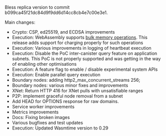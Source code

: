 Bless replica version to commit b099ca45f21dc84d9f9dd6d14cc8cb4e7c00e3e1.

Main changes: 
* Crypto: CSP, ed25519, and ECDSA improvements
* Execution: WebAssembly supports [bulk memory operations](https://github.com/WebAssembly/bulk-memory-operations). This release adds support for charging properly for such operations
* Execution: Various improvements in logging of heartbeat execution
* Execution: Disable the PoC inter-canister query feature on application subnets. This PoC is not properly supported and was getting in the way of enabling other optimisations
* Execution: A feature flag to enable / disable experimental system APIs
* Execution: Enable parallel query execution
* Boundary nodes: adding http2_max_concurrent_streams 256;
* Boundary nodes: various minor fixes and improvements
* XNet: Return HTTP 416 for XNet pulls with unsatisfiable ranges
* P2P: implement graceful node removal from a subnet
* Add HEAD for OPTIONS response for raw domains.
* Service worker improvements
* Metrics improvements
* Docs: Fixing broken images
* Various bugfixes and test updates
* Execution: Updated Wasmtime version to 0.29
